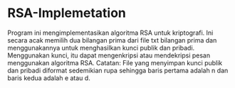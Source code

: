 # RSA-Implemetation
Program ini mengimplementasikan algoritma RSA untuk kriptografi. Ini secara acak memilih dua bilangan prima dari file txt bilangan prima dan menggunakannya untuk menghasilkan kunci publik dan pribadi. Menggunakan kunci, itu dapat mengenkripsi atau mendekripsi pesan menggunakan algoritma RSA.  Catatan: File yang menyimpan kunci publik dan pribadi diformat sedemikian rupa sehingga baris pertama adalah n dan baris kedua adalah e atau d.  

